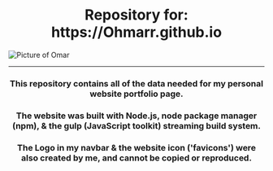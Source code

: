 <!--⇧⌘V-To Preview-->
<h1 align=center>Repository for: https://Ohmarr.github.io</h1>

<img id="profile-picture" src="https://github.com/Ohmarr/Ohmarr.github.io/blob/master/src/assets/SmallFace.jpg" alt="Picture of Omar">

<hr>

<h3 align=center> This repository contains all of the data needed for my personal website portfolio page.</h3>

<h3 align=center>The website was built with Node.js, node package manager (npm), & the gulp (JavaScript toolkit) streaming build system.  </h3>

<h3 align=center>The Logo in my navbar & the website icon ('favicons') were also created by me, and cannot be copied or reproduced.</h3>
